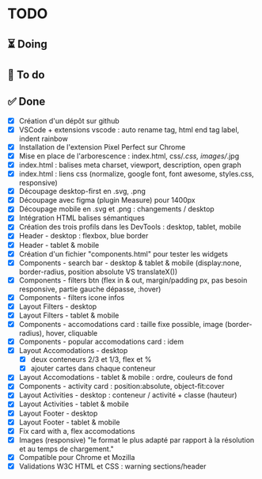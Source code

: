 # TODO

## ⏳ Doing


## 🎯 To do


## ✅ Done
- [x] Création d'un dépôt sur github
- [x] VSCode + extensions vscode : auto rename tag, html end tag label, indent rainbow
- [x] Installation de l'extension Pixel Perfect sur Chrome
- [x] Mise en place de l'arborescence  : index.html, css/*.css, images/*.jpg
- [x] index.html : balises meta charset, viewport, description, open graph
- [x] index.html : liens css (normalize, google font, font awesome, styles.css, responsive)
- [x] Découpage desktop-first en .svg, .png
- [x] Découpage avec figma (plugin Measure) pour 1400px
- [x] Découpage mobile en .svg et .png : changements / desktop
- [x] Intégration HTML balises sémantiques
- [x] Création des trois profils dans les DevTools : desktop, tablet, mobile
- [x] Header - desktop : flexbox, blue border
- [x] Header - tablet & mobile
- [x] Création d'un fichier "components.html" pour tester les widgets
- [x] Components - search bar - desktop & tablet & mobile (display:none, border-radius, position absolute VS translateX())
- [x] Components - filters btn (flex in & out, margin/padding px, pas besoin responsive, partie gauche dépasse, :hover)
- [x] Components - filters icone infos
- [x] Layout Filters - desktop
- [x] Layout Filters - tablet & mobile
- [x] Components - accomodations card : taille fixe possible, image (border-radius), hover, cliquable
- [x] Components - popular accomodations card : idem
- [x] Layout Accomodations - desktop
    - [x] deux conteneurs 2/3 et 1/3, flex et %
    - [x] ajouter cartes dans chaque conteneur
- [x] Layout Accomodations - tablet & mobile : ordre, couleurs de fond
- [x] Components - activity card : position:absolute, object-fit:cover
- [x] Layout Activities - desktop : conteneur / activité + classe (hauteur)
- [x] Layout Activities - tablet & mobile
- [x] Layout Footer - desktop
- [x] Layout Footer - tablet & mobile
- [x] Fix card with a, flex accomodations
- [x] Images (responsive) "le format le plus adapté par rapport à la résolution et au temps de chargement."
- [x] Compatible pour Chrome et Mozilla
- [x] Validations W3C HTML et CSS : warning sections/header